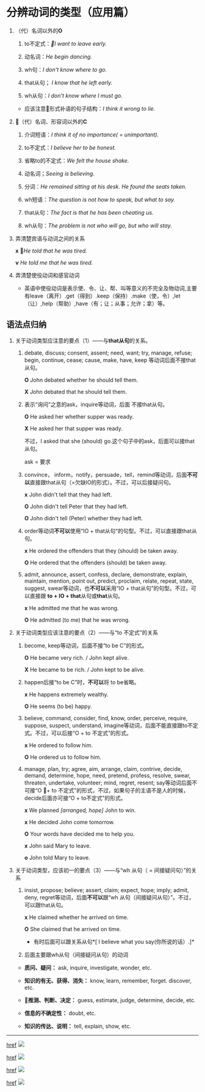 # 分辨动词的类型（应用篇）

1. （代）名词以外的**O**

    1. to不定式：*I want to leave early.*

    1. 动名词：*He begin dancing.*

    1. wh句：*I don't know where to go.*

    1. that从句； *I know that he left early.*

    1. wh从句：*I don't know where I must go.*

    * 应该注意形式补语的句子结构：*I think it wrong to lie.*

1. （代）名词、形容词以外的**C**

    1. 介词短语：*I think it of no importance( = unimportant).*

    1. to不定式：*I believe her to be honest.*

    1. 省略to的不定式：*We felt the house shake.*

    1. 动名词；*Seeing is believing.*

    1. 分词：*He remained sitting at his desk. He found the seats taken.*

    1. wh短语：*The question is not how to speak, but what to say.*

    1. that从句：*The fact is that he has been cheating us.*

    1. wh从句：*The problem is not who will go, but who will stay.*

1. 弄清楚宾语与动词之间的关系

    **x** *He told that he was tired.*

    **v** *He told me that he was tired.*

1. 弄清楚使役动词和感官动词

    * 英语中使役动词是表示使、令、让、帮、叫等意义的不完全及物动词,主要有leave（离开）.get（得到）.keep（保持）.make（使，令）,let（让）,help（帮助）,have（有；让；从事；允许；拿）等。

## 语法点归纳

1. 关于动词类型应注意的要点（1）——与**that从句**的关系。

    1. debate, discuss; consent, assent; need, want; try, manage, refuse; begin, continue, cease; cause, make, have, keep 等动词后面不接that从句。

        **O** John debated whether he should tell them.

        **X** John debated that he should tell them.

    1. 表示“询问”之意的ask，inquire等动词，后面 不接that从句。

        **O** He asked her whether supper was ready.

        **X** He asked her that supper was ready.

        不过，I asked that she (should) go.这个句子中的ask，后面可以接that从句。

        ask = 要求

    1. convince， inform，notify，persuade，tell，remind等动词，后面**不可以**直接跟that从句（=欠缺IO的形式）。不过，可以后接疑问句。

        **x** John didn't tell that they had left.

        **O** John didn't tell Peter that they had left.

        **O** John didn't tell (Peter) whether they had left.

    1. order等动词**不可以**使用“IO + that从句“的句型。不过，可以直接跟that从句。

        **x** He ordered the offenders that they (should) be taken away.

        **O** He ordered that the offenders (should) be taken away.

    1. admit, announce, assert, confess, declare, demonstrate, explain, maintain, mention, point out, predict, proclaim, relate, repeat, state, suggest, swear等动词，也**不可以**采用“IO + that从句”的句型。不过，可以直接跟 **to + IO + that**从句或**that**从句。

        **x** He admitted me that he was wrong.

        **O** He admitted (to me) that he was wrong.

1. 关于动词类型应该注意的要点（2）——与“to 不定式”的关系

    1. become, keep等动词，后面不接“to be C”的形式。

        **O** He became very rich. / John kept alive.

        **X** He became to be rich. / John kept to be alive.

    1. happen后接“to be C”时，**不可以**将 to be省略。

        **x** He happens extremely wealthy.

        **O** He seems (to be) happy.

    1. believe, command, consider, find, know, order, perceive, require, suppose, suspect, understand, imagine等动词，后面不能直接跟to不定式。不过，可以后接“O + to 不定式”的形式。

        **x** He ordered to follow him.

        **O** He ordered us to follow him.

    1. manage, plan, try; agree, aim, arrange, claim, contrive, decide, demand, determine, hope, need, pretend, profess, resolve, swear, threaten, undertake, volunteer; mind, regret, resent; say等动词后面不可接“O + to 不定式”的形式，不过，如果句子的主语不是人的时候，decide后面亦可接“O + to不定式”的形式。

        **x** We planned *[arranged, hope]* John to win.

        **x** He decided John come tomorrow.

        **O** Your words have decided me to help you.

        **x** John said Mary to leave.

        **o** John told Mary to leave.

1. 关于动词类型，应该初一的要点（3）——与“wh 从句（  = 间接疑问句）”的关系

    1. insist, propose; believe; assert, claim; expect, hope; imply; admit, deny, regret等动词，后面**不可以**跟“wh 从句（间接疑问从句）”。不过，可以跟that从句。

        **x** He claimed whether he arrived on time.

        **O** She claimed that he arrived on time.

        * 有时后面可以跟关系从句*[ I believe what you say(你所说的话）.]*

    1. 后面主要跟wh从句（间接疑问从句）的动词

    * **质问、疑问：** ask, inquire, investigate, wonder, etc.

    * **知识的有无、获得、消失：** know, learn, remember, forget. discover, etc.

    * **推测、判断、决定：** guess, estimate, judge, determine, decide, etc.

    * **信息的不确定性：** doubt, etc.

    * **知识的传达、说明：** tell, explain, show, etc.

----

[href](http://wx3.sinaimg.cn/large/6b8f5d9cly1flxxj7rdmoj20lo0wwh1x.jpg)
![](http://wx3.sinaimg.cn/large/6b8f5d9cly1flxxj7rdmoj20lo0wwh1x.jpg)

[href](http://wx1.sinaimg.cn/large/6b8f5d9cly1flxxjif4amj20m00x6wxx.jpg)
![](http://wx1.sinaimg.cn/large/6b8f5d9cly1flxxjif4amj20m00x6wxx.jpg)

[href](http://wx2.sinaimg.cn/large/6b8f5d9cly1flxxjvgou0j20l20v2qfm.jpg)
![](http://wx2.sinaimg.cn/large/6b8f5d9cly1flxxjvgou0j20l20v2qfm.jpg)

[href](http://wx4.sinaimg.cn/large/6b8f5d9cly1flxxk4buxzj20lo0uuk46.jpg)
![](http://wx4.sinaimg.cn/large/6b8f5d9cly1flxxk4buxzj20lo0uuk46.jpg)